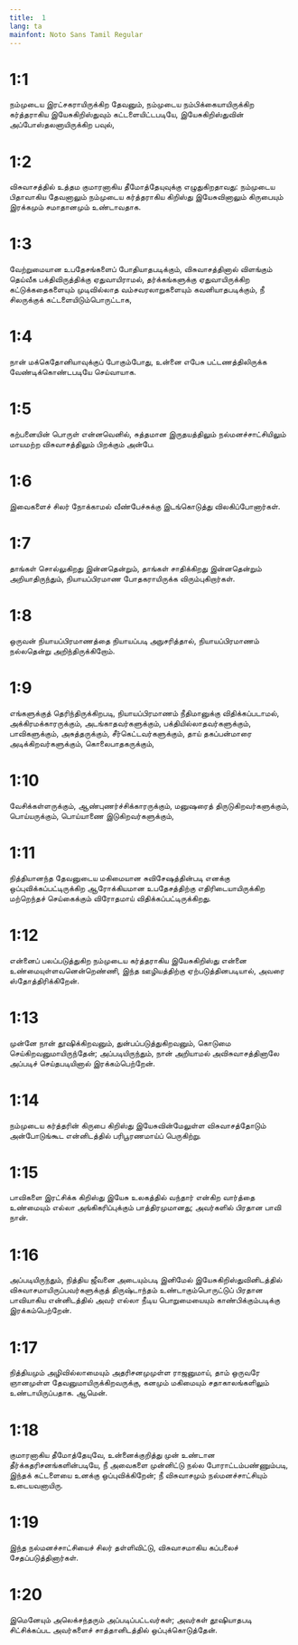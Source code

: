 ```yaml
---
title:  1
lang: ta
mainfont: Noto Sans Tamil Regular
---
```


#  1:1

நம்முடைய இரட்சகராயிருக்கிற தேவனும், நம்முடைய நம்பிக்கையாயிருக்கிற கர்த்தராகிய இயேசுகிறிஸ்துவும் கட்டளையிட்டபடியே, இயேசுகிறிஸ்துவின் அப்போஸ்தலனாயிருக்கிற பவுல்,

#  1:2

விசுவாசத்தில் உத்தம குமாரனாகிய தீமோத்தேயுவுக்கு எழுதுகிறதாவது: நம்முடைய பிதாவாகிய தேவனாலும் நம்முடைய கர்த்தராகிய கிறிஸ்து இயேசுவினாலும் கிருபையும் இரக்கமும் சமாதானமும் உண்டாவதாக.

#  1:3

வேற்றுமையான உபதேசங்களைப் போதியாதபடிக்கும், விசுவாசத்தினால் விளங்கும் தெய்வீக பக்திவிருத்திக்கு ஏதுவாயிராமல், தர்க்கங்களுக்கு ஏதுவாயிருக்கிற கட்டுக்கதைகளையும் முடிவில்லாத வம்சவரலாறுகளையும் கவனியாதபடிக்கும், நீ சிலருக்குக் கட்டளையிடும்பொருட்டாக,

#  1:4

நான் மக்கெதோனியாவுக்குப் போகும்போது, உன்னை எபேசு பட்டணத்திலிருக்க வேண்டிக்கொண்டபடியே செய்வாயாக.

#  1:5

கற்பனையின் பொருள் என்னவெனில், சுத்தமான இருதயத்திலும் நல்மனச்சாட்சியிலும் மாயமற்ற விசுவாசத்திலும் பிறக்கும் அன்பே.

#  1:6

இவைகளைச் சிலர் நோக்காமல் வீண்பேச்சுக்கு இடங்கொடுத்து விலகிப்போனார்கள்.

#  1:7

தாங்கள் சொல்லுகிறது இன்னதென்றும், தாங்கள் சாதிக்கிறது இன்னதென்றும் அறியாதிருந்தும், நியாயப்பிரமாண போதகராயிருக்க விரும்புகிறார்கள்.

#  1:8

ஒருவன் நியாயப்பிரமாணத்தை நியாயப்படி அநுசரித்தால், நியாயப்பிரமாணம் நல்லதென்று அறிந்திருக்கிறோம்.

#  1:9

எங்களுக்குத் தெரிந்திருக்கிறபடி, நியாயப்பிரமாணம் நீதிமானுக்கு விதிக்கப்படாமல், அக்கிரமக்காரருக்கும், அடங்காதவர்களுக்கும், பக்தியில்லாதவர்களுக்கும், பாவிகளுக்கும், அசுத்தருக்கும், சீர்கெட்டவர்களுக்கும், தாய் தகப்பன்மாரை அடிக்கிறவர்களுக்கும், கொலைபாதகருக்கும்,

#  1:10

வேசிக்கள்ளருக்கும், ஆண்புணர்ச்சிக்காரருக்கும், மனுஷரைத் திருடுகிறவர்களுக்கும், பொய்யருக்கும், பொய்யாணை இடுகிறவர்களுக்கும்,

#  1:11

நித்தியானந்த தேவனுடைய மகிமையான சுவிசேஷத்தின்படி எனக்கு ஒப்புவிக்கப்பட்டிருக்கிற ஆரோக்கியமான உபதேசத்திற்கு எதிரிடையாயிருக்கிற மற்றெந்தச் செய்கைக்கும் விரோதமாய் விதிக்கப்பட்டிருக்கிறது.

#  1:12

என்னைப் பலப்படுத்துகிற நம்முடைய கர்த்தராகிய இயேசுகிறிஸ்து என்னை உண்மையுள்ளவனென்றெண்ணி, இந்த ஊழியத்திற்கு ஏற்படுத்தினபடியால், அவரை ஸ்தோத்திரிக்கிறேன்.

#  1:13

முன்னே நான் தூஷிக்கிறவனும், துன்பப்படுத்துகிறவனும், கொடுமை செய்கிறவனுமாயிருந்தேன்; அப்படியிருந்தும், நான் அறியாமல் அவிசுவாசத்தினாலே அப்படிச் செய்தபடியினால் இரக்கம்பெற்றேன்.

#  1:14

நம்முடைய கர்த்தரின் கிருபை கிறிஸ்து இயேசுவின்மேலுள்ள விசுவாசத்தோடும் அன்போடுங்கூட என்னிடத்தில் பரிபூரணமாய்ப் பெருகிற்று.

#  1:15

பாவிகளை இரட்சிக்க கிறிஸ்து இயேசு உலகத்தில் வந்தார் என்கிற வார்த்தை உண்மையும் எல்லா அங்கிகரிப்புக்கும் பாத்திரமுமானது; அவர்களில் பிரதான பாவி நான்.

#  1:16

அப்படியிருந்தும், நித்திய ஜீவனை அடையும்படி இனிமேல் இயேசுகிறிஸ்துவினிடத்தில் விசுவாசமாயிருப்பவர்களுக்குத் திருஷ்டாந்தம் உண்டாகும்பொருட்டுப் பிரதான பாவியாகிய என்னிடத்தில் அவர் எல்லா நீடிய பொறுமையையும் காண்பிக்கும்படிக்கு இரக்கம்பெற்றேன்.

#  1:17

நித்தியமும் அழிவில்லாமையும் அதரிசனமுமுள்ள ராஜனுமாய், தாம் ஒருவரே ஞானமுள்ள தேவனுமாயிருக்கிறவருக்கு, கனமும் மகிமையும் சதாகாலங்களிலும் உண்டாயிருப்பதாக. ஆமென்.

#  1:18

குமாரனாகிய தீமோத்தேயுவே, உன்னைக்குறித்து முன் உண்டான தீர்க்கதரிசனங்களின்படியே, நீ அவைகளை முன்னிட்டு நல்ல போராட்டம்பண்ணும்படி, இந்தக் கட்டளையை உனக்கு ஒப்புவிக்கிறேன்; நீ விசுவாசமும் நல்மனச்சாட்சியும் உடையவனாயிரு.

#  1:19

இந்த நல்மனச்சாட்சியைச் சிலர் தள்ளிவிட்டு, விசுவாசமாகிய கப்பலைச் சேதப்படுத்தினார்கள்.

#  1:20

இமெனேயும் அலெக்சந்தரும் அப்படிப்பட்டவர்கள்; அவர்கள் தூஷியாதபடி சிட்சிக்கப்பட அவர்களைச் சாத்தானிடத்தில் ஒப்புக்கொடுத்தேன்.

